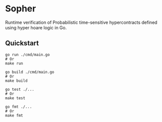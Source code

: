 # Sopher
Runtime verification of Probabilistic time-sensitive hypercontracts defined using hyper hoare logic in Go.

## Quickstart

```
go run ./cmd/main.go
# Or
make run
```
```
go build ./cmd/main.go
# Or
make build
```
```
go test ./...
# Or
make test
```
```
go fmt ./...
# Or
make fmt
```